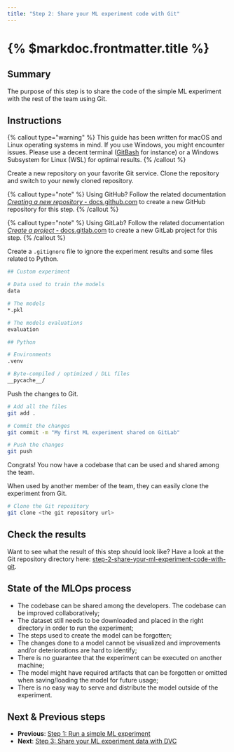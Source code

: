 ```yaml
---
title: "Step 2: Share your ML experiment code with Git"
---
```


# {% $markdoc.frontmatter.title %}

## Summary

The purpose of this step is to share the code of the simple ML experiment with the rest of the team using Git.

## Instructions

{% callout type="warning" %}
This guide has been written for macOS and Linux operating systems in mind. If you use Windows, you might encounter issues. Please use a decent terminal ([GitBash](https://gitforwindows.org/) for instance) or a Windows Subsystem for Linux (WSL) for optimal results.
{% /callout %}

Create a new repository on your favorite Git service. Clone the repository and switch to your newly cloned repository.

{% callout type="note" %}
Using GitHub? Follow the related documentation [_Creating a new repository_ - docs.github.com](https://docs.github.com/en/repositories/creating-and-managing-repositories/creating-a-new-repository) to create a new GitHub repository for this step.
{% /callout %}

{% callout type="note" %}
Using GitLab? Follow the related documentation [_Create a project_ - docs.gitlab.com](https://docs.gitlab.com/ee/user/project/working_with_projects.html#create-a-project) to create a new GitLab project for this step.
{% /callout %}

Create a `.gitignore` file to ignore the experiment results and some files related to Python.

```sh
## Custom experiment

# Data used to train the models
data

# The models
*.pkl

# The models evaluations
evaluation

## Python

# Environments
.venv

# Byte-compiled / optimized / DLL files
__pycache__/
```

Push the changes to Git.

```sh
# Add all the files
git add .

# Commit the changes
git commit -m "My first ML experiment shared on GitLab"

# Push the changes
git push
```

Congrats! You now have a codebase that can be used and shared among the team.

When used by another member of the team, they can easily clone the experiment from Git.

```sh
# Clone the Git repository
git clone <the git repository url>
```

## Check the results

Want to see what the result of this step should look like? Have a look at the Git repository directory here: [step-2-share-your-ml-experiment-code-with-git](https://github.com/csia-pme/a-guide-to-mlops/tree/main/pages/the-guide/step-2-share-your-ml-experiment-code-with-git).

## State of the MLOps process

- The codebase can be shared among the developers. The codebase can be improved collaboratively;
- The dataset still needs to be downloaded and placed in the right directory in order to run the experiment;
- The steps used to create the model can be forgotten;
- The changes done to a model cannot be visualized and improvements and/or deteriorations are hard to identify;
- There is no guarantee that the experiment can be executed on another machine;
- The model might have required artifacts that can be forgotten or omitted when saving/loading the model for future usage;
- There is no easy way to serve and distribute the model outside of the experiment.

## Next & Previous steps

- **Previous**: [Step 1: Run a simple ML experiment](/the-guide/step-1-run-a-simple-ml-experiment)
- **Next**: [Step 3: Share your ML experiment data with DVC](/the-guide/step-3-share-your-ml-experiment-data-with-dvc)
